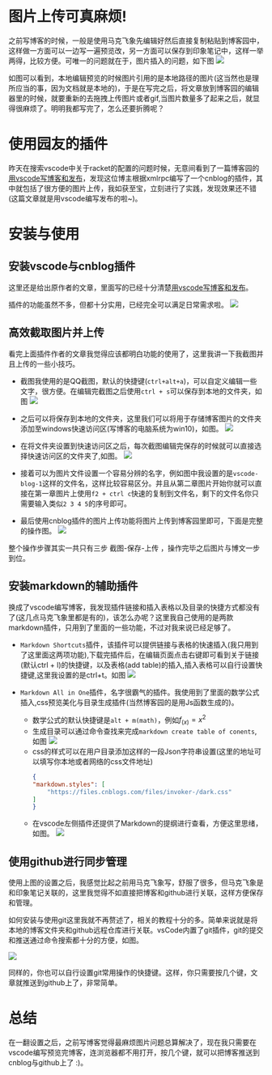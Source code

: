 
# 图片上传可真麻烦!
之前写博客的时候，一般是使用马克飞象先编辑好然后直接复制粘贴到博客园中，这样做一方面可以一边写一遍预览改，另一方面可以保存到印象笔记中，这样一举两得，比较方便。可唯一的问题就在于，图片插入的问题，如下图
![](https://images2018.cnblogs.com/blog/1132218/201805/1132218-20180507214700071-938103752.png)

如图可以看到，本地编辑预览的时候图片引用的是本地路径的图片(这当然也是理所应当的事，因为文档就是本地的)，于是在写完之后，将文章放到博客园的编辑器里的时候，就要重新的去拖拽上传图片或者gif,当图片数量多了起来之后，就显得很麻烦了。明明我都写完了，怎么还要折腾呢？

# 使用园友的插件
昨天在搜索vscode中关于racket的配置的问题时候，无意间看到了一篇博客园的[用vscode写博客和发布](https://www.cnblogs.com/caipeiyu/p/5475761.html)，发现这位博主根据xmlrpc编写了一个cnblog的插件，其中就包括了很方便的图片上传，我如获至宝，立刻进行了实践，发现效果还不错(这篇文章就是用vscode编写发布的啦~)。

# 安装与使用

## 安装vscode与cnblog插件

这里还是给出原作者的文章，里面写的已经十分清楚[用vscode写博客和发布](https://www.cnblogs.com/caipeiyu/p/5475761.html)。

插件的功能虽然不多，但都十分实用，已经完全可以满足日常需求啦。
![](https://images2018.cnblogs.com/blog/1132218/201805/1132218-20180507225818714-824573081.png)

## 高效截取图片并上传
看完上面插件作者的文章我觉得应该都明白功能的使用了，这里我讲一下我截图并且上传的一些小技巧。

- 截图我使用的是QQ截图，默认的快捷键(`ctrl+alt+a`)，可以自定义编辑一些文字，很方便。在编辑完截图之后使用`ctrl + s`可以保存到本地的文件夹，如图
![](https://images2018.cnblogs.com/blog/1132218/201805/1132218-20180507221256434-689500095.png)

- 之后可以将保存到本地的文件夹，这里我们可以将用于存储博客图片的文件夹添加至windows快速访问区(写博客的电脑系统为win10)，如图。
![](https://images2018.cnblogs.com/blog/1132218/201805/1132218-20180507221632957-1194629893.png)

- 在将文件夹设置到快速访问区之后，每次截图编辑完保存的时候就可以直接选择快速访问区的文件夹了,如图。
![](https://images2018.cnblogs.com/blog/1132218/201805/1132218-20180507222001328-2058492458.png)

- 接着可以为图片文件设置一个容易分辨的名字，例如图中我设置的是`vscode-blog-1`这样的文件名，这样比较容易区分。并且从第二章图片开始你就可以直接在第一章图片上使用`f2 + ctrl c`快速的复制到文件名，剩下的文件名你只需要输入类似`2 3 4 5`的序号即可。

- 最后使用cnblog插件的图片上传功能将图片上传到博客园里即可，下面是完整的操作图。
![](https://images2018.cnblogs.com/blog/1132218/201805/1132218-20180507223143401-1475905778.gif)

整个操作步骤其实一共只有三步 截图-保存-上传 ，操作完毕之后图片与博文一步到位。

## 安装markdown的辅助插件

换成了vscode编写博客，我发现插件链接和插入表格以及目录的快捷方式都没有了(这几点马克飞象里都是有的)，该怎么办呢？这里我自己使用的是两款markdown插件，只用到了里面的一些功能，不过对我来说已经足够了。

- `Markdown Shortcuts`插件，该插件可以提供链接与表格的快速插入(我只用到了这里面这两项功能),下载完插件后，在编辑页面点击右键即可看到关于链接(默认ctrl + l)的快捷键，以及表格(add table)的插入,插入表格可以自行设置快捷键,这里我设置的是ctrl+t。如图
![](https://images2018.cnblogs.com/blog/1132218/201805/1132218-20180507224059156-617931281.png)

- `Markdown All in One`插件，名字很霸气的插件。我使用到了里面的数学公式插入,css预览美化与目录生成插件(当然博客园的是用Js函数生成的)。
    - 数学公式的默认快捷键是`alt + m(math)`，例如$f_(x) = x^2$
    - 生成目录可以通过命令查找来完成`markdown create table of conents`,如图
    ![](https://images2018.cnblogs.com/blog/1132218/201805/1132218-20180507224409408-49589093.png)
    - css的样式可以在用户目录添加这样的一段Json字符串设置(这里的地址可以填写你本地或者网络的css文件地址)
        ```json
        {
        "markdown.styles": [
            "https://files.cnblogs.com/files/invoker-/dark.css"
        ]
        }
        ```
    - 在vscode左侧插件还提供了Markdown的提纲进行查看，方便这里思绪，如图。
    ![](https://images2018.cnblogs.com/blog/1132218/201805/1132218-20180507224839657-2066320908.png)

## 使用github进行同步管理

使用上图的设置之后，我感觉比起之前用马克飞象写，舒服了很多，但马克飞象是和印象笔记关联的，这里我觉得不如直接把博客和github进行关联，这样方便保存和管理。

如何安装与使用git这里我就不再赘述了，相关的教程十分的多。简单来说就是将本地的博客文件夹和github远程仓库进行关联。vsCode内置了git插件，git的提交和推送通过命令搜索都十分的方便，如图。

![](https://images2018.cnblogs.com/blog/1132218/201805/1132218-20180507225437722-1142314788.png)

同样的，你也可以自行设置git常用操作的快捷键。这样，你只需要按几个键，文章就推送到github上了，非常简单。

# 总结

在一翻设置之后，之前写博客觉得最麻烦图片问题总算解决了，现在我只需要在vscode编写预览完博客，连浏览器都不用打开，按几个键，就可以把博客推送到cnblog与github上了 :)。